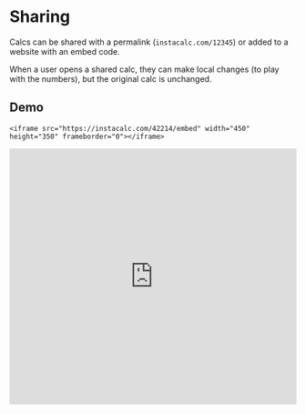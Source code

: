 # Sharing

Calcs can be shared with a permalink (`instacalc.com/12345`) or added to a website with an embed code.

When a user opens a shared calc, they can make local changes (to play with the numbers), but the original calc is unchanged.

## Demo

```<iframe src="https://instacalc.com/42214/embed" width="450" height="350" frameborder="0"></iframe>```

<iframe src="https://instacalc.com/42214/embed" width="100%" height="450" frameborder="0"></iframe>